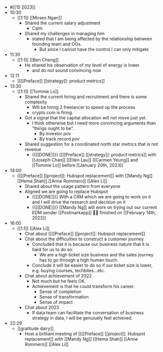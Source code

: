 - #[[15 2023]]
- 10:30
    - [[1:1]] [[Moses Ngan]]
        - Shared the current salary adjustment
            - Calm
        - Shared my challenges in managing him
            - stated that I am being affected by the relationship between founding team and OGs.
                - But since I cannot have the control I can only mitigate
- 11:30
    - [[1:1]] [[Ben Cheng]]
        - He shared his observation of my level of energy is lower.
            - and do not sound convincing now
- 12:11
    - [[[[Preface]] [[strategy]]: product metrics]]
- 13:30
    - [[1:1]] [[Tommie Lo]]
        - Shared the current hiring and recruitment and there is some complexity
            - Will be hiring 2 freelancer to speed up the process
            - crypto.com is firing.
        - Got a signal that the capital allocation will not move just yet.
            - I think otherwise but I need more convincing arguments than "things ought to be". 
                - By investor pov
                - By track record pov
        - Shared suggestion for a coordinated north star metrics that is not revenue
            - {{[[DONE]]}}  [[[[Preface]] [[strategy]]: product metrics]] with [[Joseph Chan]] [[Ellen Lau]] [[Carmen Yeung]] and [[Tommie Lo]] before [[January 20th, 2023]]
- 14:00
    - [[[[Preface]] [[project]]: Hubspot replacement]] with [[Mandy Ng]] [[Hema Shah]] [[Anne Rommero]] [[Alex Li]]
        - Shared about the usage pattern from everyone
        - Aligned we are going to replace Hubspot
            - {{[[DONE]]}} With a CRM which we are going to work on it and I will drive the research and decision on it
            - {{[[DONE]]}}  [[Mandy Ng]] will work on trying out our current EDM sender [[Postmarkapp]] 👏🏼 finished on [[February 14th, 2023]]
- 16:00
    - [[1:1]] [[Alex Li]]
        - Chat about [[[[Preface]] [[project]]: Hubspot replacement]]
        - Chat about the difficulties to construct a customer journey
            - Concluded that it is because our business nature that it is hard for us to do so.
                - We are a high ticket size business and the sales journey has to go through a high human touch.
            - Conclude it will be easier to do so if our ticket size is lower, e.g. buying courses, techbites...etc.
        - Chat about achievement of 2022
            - Not much but he feels OK.
            - Achievement is that he could transform his career.
                - Sense of completion
                - Sense of transformation
                - Sense of impact
        - Chat about 2023
            - If data team can facilitate the conversation of business strategy in data, I will be genuiuely feel achieved.
- 22:29
    - [[gratitude dairy]]
        - Host a brilliant meeting of [[[[Preface]] [[project]]: Hubspot replacement]] with [[Mandy Ng]] [[Hema Shah]] [[Anne Rommero]] [[Alex Li]]

